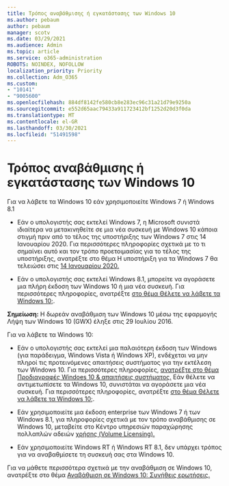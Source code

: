```yaml
---
title: Τρόπος αναβάθμισης ή εγκατάστασης των Windows 10
ms.author: pebaum
author: pebaum
manager: scotv
ms.date: 03/29/2021
ms.audience: Admin
ms.topic: article
ms.service: o365-administration
ROBOTS: NOINDEX, NOFOLLOW
localization_priority: Priority
ms.collection: Adm_O365
ms.custom:
- "10141"
- "9005600"
ms.openlocfilehash: 884df8142fe580cb8e283ec96c31a21d79e9250a
ms.sourcegitcommit: e552d65aac79433a911723412bf1252d20d3f0da
ms.translationtype: MT
ms.contentlocale: el-GR
ms.lasthandoff: 03/30/2021
ms.locfileid: "51491598"
---
```

# <a name="how-to-upgrade-or-install-windows-10"></a>Τρόπος αναβάθμισης ή εγκατάστασης των Windows 10

Για να λάβετε τα Windows 10 εάν χρησιμοποιείτε Windows 7 ή Windows 8.1

- Εάν ο υπολογιστής σας εκτελεί Windows 7, η Microsoft συνιστά ιδιαίτερα να μετακινηθείτε σε μια νέα συσκευή με Windows 10 κάποια στιγμή πριν από το τέλος της υποστήριξης των Windows 7 στις 14 Ιανουαρίου 2020. Για περισσότερες πληροφορίες σχετικά με το τι σημαίνει αυτό και τον τρόπο προετοιμασίας για το τέλος της υποστήριξης, ανατρέξτε στο θέμα Η υποστήριξη για τα Windows 7 θα τελειώσει στις [14 Ιανουαρίου 2020.](https://support.microsoft.com/help/4057281/)

- Εάν ο υπολογιστής σας εκτελεί Windows 8.1, μπορείτε να αγοράσετε μια πλήρη έκδοση των Windows 10 ή μια νέα συσκευή. Για περισσότερες πληροφορίες, ανατρέξτε [στο θέμα Θέλετε να λάβετε τα Windows 10;](https://www.microsoft.com/windows/get-windows-10).

**Σημείωση:** Η δωρεάν αναβάθμιση των Windows 10 μέσω της εφαρμογής Λήψη των Windows 10 (GWX) έληξε στις 29 Ιουλίου 2016.

Για να λάβετε τα Windows 10: 

- Εάν ο υπολογιστής σας εκτελεί μια παλαιότερη έκδοση των Windows (για παράδειγμα, Windows Vista ή Windows XP), ενδέχεται να μην πληροί τις προτεινόμενες απαιτήσεις συστήματος για την εκτέλεση των Windows 10. Για περισσότερες πληροφορίες, [ανατρέξτε στο θέμα Προδιαγραφές Windoes 10 & απαιτήσεις συστήματος.](https://www.microsoft.com/windows/windows-10-specifications) Εάν θέλετε να αντιμετωπίσετε τα Windows 10, συνιστάται να αγοράσετε μια νέα συσκευή. Για περισσότερες πληροφορίες, ανατρέξτε [στο θέμα Θέλετε να λάβετε τα Windows 10;](https://www.microsoft.com/windows/get-windows-10).

- Εάν χρησιμοποιείτε μια έκδοση enterprise των Windows 7 ή των Windows 8.1, για πληροφορίες σχετικά με τον τρόπο αναβάθμισης σε Windows 10, μεταβείτε στο Κέντρο υπηρεσιών παραχώρησης πολλαπλών αδειών [χρήσης (Volume Licensing).](https://www.microsoft.com/licensing/servicecenter/default.aspx)

- Εάν χρησιμοποιείτε Windows RT ή Windows RT 8.1, δεν υπάρχει τρόπος για να αναβαθμίσετε τη συσκευή σας στα Windows 10.

Για να μάθετε περισσότερα σχετικά με την αναβάθμιση σε Windows 10, ανατρέξτε στο θέμα [Αναβάθμιση σε Windows 10: Συνήθεις ερωτήσεις.](https://support.microsoft.com/windows/upgrade-to-windows-10-faq-cce52341-7943-594e-72ce-e1cf00382445)
